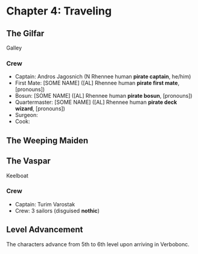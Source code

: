 # Chapter 4: Traveling


## The Gilfar

Galley

### Crew

- Captain: Andros Jagosnich (N Rhennee human **pirate captain**, he/him)
- First Mate: [SOME NAME] ([AL] Rhennee human **pirate first mate**, [pronouns])
- Bosun: [SOME NAME] ([AL] Rhennee human **pirate bosun**, [pronouns])
- Quartermaster: [SOME NAME] ([AL] Rhennee human **pirate deck wizard**, [pronouns])
- Surgeon: 
- Cook: 



## The Weeping Maiden




## The Vaspar

Keelboat

### Crew

- Captain: Turim Varostak
- Crew: 3 sailors (disguised **nothic**)


## Level Advancement

The characters advance from 5th to 6th level upon arriving in Verbobonc.
